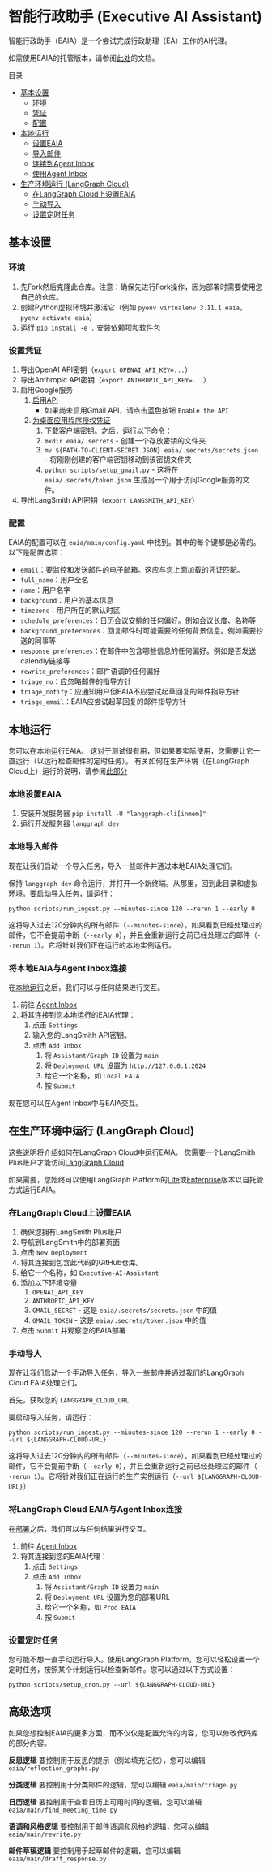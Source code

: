 # 智能行政助手 (Executive AI Assistant)

智能行政助手（EAIA）是一个尝试完成行政助理（EA）工作的AI代理。

如需使用EAIA的托管版本，请参阅[此处](https://mirror-feeling-d80.notion.site/How-to-hire-and-communicate-with-an-AI-Email-Assistant-177808527b17803289cad9e323d0be89?pvs=4)的文档。

目录

- [基本设置](#基本设置)
  - [环境](#环境)
  - [凭证](#设置凭证)
  - [配置](#配置)
- [本地运行](#本地运行)
  - [设置EAIA](#本地设置eaia)
  - [导入邮件](#本地导入邮件)
  - [连接到Agent Inbox](#将本地eaia与agent-inbox连接)
  - [使用Agent Inbox](#使用agent-inbox)
- [生产环境运行 (LangGraph Cloud)](#在生产环境中运行-langgraph-cloud)
  - [在LangGraph Cloud上设置EAIA](#在langgraph-cloud上设置eaia)
  - [手动导入](#手动导入)
  - [设置定时任务](#设置定时任务)

## 基本设置

### 环境

1. 先Fork然后克隆此仓库。注意：确保先进行Fork操作，因为部署时需要使用您自己的仓库。
2. 创建Python虚拟环境并激活它（例如 `pyenv virtualenv 3.11.1 eaia`，`pyenv activate eaia`）
3. 运行 `pip install -e .` 安装依赖项和软件包

### 设置凭证

1. 导出OpenAI API密钥（`export OPENAI_API_KEY=...`）
2. 导出Anthropic API密钥（`export ANTHROPIC_API_KEY=...`）
3. 启用Google服务
   1. [启用API](https://developers.google.com/gmail/api/quickstart/python#enable_the_api)
      - 如果尚未启用Gmail API，请点击蓝色按钮 `Enable the API`
   2. [为桌面应用程序授权凭证](https://developers.google.com/gmail/api/quickstart/python#authorize_credentials_for_a_desktop_application)
      1. 下载客户端密钥。之后，运行以下命令：
      2. `mkdir eaia/.secrets` - 创建一个存放密钥的文件夹
      3. `mv ${PATH-TO-CLIENT-SECRET.JSON} eaia/.secrets/secrets.json` - 将刚刚创建的客户端密钥移动到该密钥文件夹
      4. `python scripts/setup_gmail.py` - 这将在 `eaia/.secrets/token.json` 生成另一个用于访问Google服务的文件。
4. 导出LangSmith API密钥（`export LANGSMITH_API_KEY`）

### 配置

EAIA的配置可以在 `eaia/main/config.yaml` 中找到。其中的每个键都是必需的。以下是配置选项：

- `email`：要监控和发送邮件的电子邮箱。这应与您上面加载的凭证匹配。
- `full_name`：用户全名
- `name`：用户名字
- `background`：用户的基本信息
- `timezone`：用户所在的默认时区
- `schedule_preferences`：日历会议安排的任何偏好。例如会议长度、名称等
- `background_preferences`：回复邮件时可能需要的任何背景信息。例如需要抄送的同事等
- `response_preferences`：在邮件中包含哪些信息的任何偏好。例如是否发送calendly链接等
- `rewrite_preferences`：邮件语调的任何偏好
- `triage_no`：应忽略邮件的指导方针
- `triage_notify`：应通知用户但EAIA不应尝试起草回复的邮件指导方针
- `triage_email`：EAIA应尝试起草回复的邮件指导方针

## 本地运行

您可以在本地运行EAIA。
这对于测试很有用，但如果要实际使用，您需要让它一直运行（以运行检查邮件的定时任务）。
有关如何在生产环境（在LangGraph Cloud上）运行的说明，请参阅[此部分](#在生产环境中运行-langgraph-cloud)

### 本地设置EAIA

1. 安装开发服务器 `pip install -U "langgraph-cli[inmem]"`
2. 运行开发服务器 `langgraph dev`

### 本地导入邮件

现在让我们启动一个导入任务，导入一些邮件并通过本地EAIA处理它们。

保持 `langgraph dev` 命令运行，并打开一个新终端。从那里，回到此目录和虚拟环境。要启动导入任务，请运行：

```shell
python scripts/run_ingest.py --minutes-since 120 --rerun 1 --early 0
```

这将导入过去120分钟内的所有邮件（`--minutes-since`）。如果看到已经处理过的邮件，它不会提前中断（`--early 0`），并且会重新运行之前已经处理过的邮件（`--rerun 1`）。它将针对我们正在运行的本地实例运行。

### 将本地EAIA与Agent Inbox连接

在[本地运行](#本地运行)之后，我们可以与任何结果进行交互。

1. 前往 [Agent Inbox](https://dev.agentinbox.ai/)
2. 将其连接到您本地运行的EAIA代理：
   1. 点击 `Settings`
   2. 输入您的LangSmith API密钥。
   3. 点击 `Add Inbox`
      1. 将 `Assistant/Graph ID` 设置为 `main`
      2. 将 `Deployment URL` 设置为 `http://127.0.0.1:2024`
      3. 给它一个名称，如 `Local EAIA`
      4. 按 `Submit`

现在您可以在Agent Inbox中与EAIA交互。

## 在生产环境中运行 (LangGraph Cloud)

这些说明将介绍如何在LangGraph Cloud中运行EAIA。
您需要一个LangSmith Plus账户才能访问[LangGraph Cloud](https://langchain-ai.github.io/langgraph/concepts/langgraph_cloud/)

如果需要，您始终可以使用LangGraph Platform的[Lite](https://langchain-ai.github.io/langgraph/concepts/self_hosted/#self-hosted-lite)或[Enterprise](https://langchain-ai.github.io/langgraph/concepts/self_hosted/#self-hosted-enterprise)版本以自托管方式运行EAIA。

### 在LangGraph Cloud上设置EAIA

1. 确保您拥有LangSmith Plus账户
2. 导航到LangSmith中的部署页面
3. 点击 `New Deployment`
4. 将其连接到包含此代码的GitHub仓库。
5. 给它一个名称，如 `Executive-AI-Assistant`
6. 添加以下环境变量
   1. `OPENAI_API_KEY`
   2. `ANTHROPIC_API_KEY`
   3. `GMAIL_SECRET` - 这是 `eaia/.secrets/secrets.json` 中的值
   4. `GMAIL_TOKEN` - 这是 `eaia/.secrets/token.json` 中的值
7. 点击 `Submit` 并观察您的EAIA部署

### 手动导入

现在让我们启动一个手动导入任务，导入一些邮件并通过我们的LangGraph Cloud EAIA处理它们。

首先，获取您的 `LANGGRAPH_CLOUD_URL`

要启动导入任务，请运行：

```shell
python scripts/run_ingest.py --minutes-since 120 --rerun 1 --early 0 --url ${LANGGRAPH-CLOUD-URL}
```

这将导入过去120分钟内的所有邮件（`--minutes-since`）。如果看到已经处理过的邮件，它不会提前中断（`--early 0`），并且会重新运行之前已经处理过的邮件（`--rerun 1`）。它将针对我们正在运行的生产实例运行（`--url ${LANGGRAPH-CLOUD-URL}`）

### 将LangGraph Cloud EAIA与Agent Inbox连接

在[部署](#在langgraph-cloud上设置eaia)之后，我们可以与任何结果进行交互。

1. 前往 [Agent Inbox](https://dev.agentinbox.ai/)
2. 将其连接到您的EAIA代理：
   1. 点击 `Settings`
   2. 点击 `Add Inbox`
      1. 将 `Assistant/Graph ID` 设置为 `main`
      2. 将 `Deployment URL` 设置为您的部署URL
      3. 给它一个名称，如 `Prod EAIA`
      4. 按 `Submit`

### 设置定时任务

您可能不想一直手动运行导入。使用LangGraph Platform，您可以轻松设置一个定时任务，按照某个计划运行以检查新邮件。您可以通过以下方式设置：

```shell
python scripts/setup_cron.py --url ${LANGGRAPH-CLOUD-URL}
```

## 高级选项

如果您想控制EAIA的更多方面，而不仅仅是配置允许的内容，您可以修改代码库的部分内容。

**反思逻辑**
要控制用于反思的提示（例如填充记忆），您可以编辑 `eaia/reflection_graphs.py`

**分类逻辑**
要控制用于分类邮件的逻辑，您可以编辑 `eaia/main/triage.py`

**日历逻辑**
要控制用于查看日历上可用时间的逻辑，您可以编辑 `eaia/main/find_meeting_time.py`

**语调和风格逻辑**
要控制用于邮件语调和风格的逻辑，您可以编辑 `eaia/main/rewrite.py`

**邮件草稿逻辑**
要控制用于起草邮件的逻辑，您可以编辑 `eaia/main/draft_response.py`
